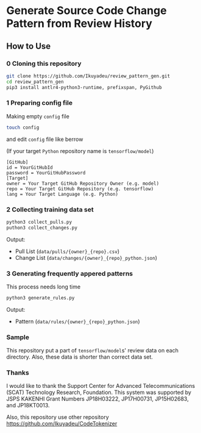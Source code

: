 # Generate Source Code Change Pattern from Review History

## How to Use

### 0 Cloning this repository

```sh
git clone https://github.com/Ikuyadeu/review_pattern_gen.git
cd review_pattern_gen
pip3 install antlr4-python3-runtime, prefixspan, PyGithub
```

### 1 Preparing config file

Making empty `config` file

```sh
touch config
```

and edit `config` file like berrow

(If your target `Python` repository name is `tensorflow/model`)
```properties
[GitHub]
id = YourGitHubId
password = YourGitHubPassword
[Target]
owner = Your Target GitHub Repository Owner (e.g. model)
repo = Your Target GitHub Repository (e.g. tensorflow)
lang = Your Target Language (e.g. Python)
```

### 2 Collecting training data set


```sh
python3 collect_pulls.py
puthon3 collect_changes.py
```

Output:
* Pull List (`data/pulls/{owner}_{repo}.csv`)
* Change List (`data/changes/{owner}_{repo}_python.json`)

### 3 Generating frequently appered patterns

This process needs long time

```sh
python3 generate_rules.py
```

Output:
* Pattern (`data/rules/{owner}_{repo}_python.json`)


### Sample

This repository put a part of `tensorflow/model`s' review data on each directory.
Also, these data is shorter than correct data set.

### Thanks

I would like to thank the Support Center for Advanced Telecommunications (SCAT) Technology Research, Foundation. This system was supported by JSPS KAKENHI Grant Numbers JP18H03222, JP17H00731, JP15H02683, and JP18KT0013.

Also, this repository use other repository
https://github.com/Ikuyadeu/CodeTokenizer

<!-- ### 4 (Option) Filter patterns

If you want the pattern that has
Frequency > 0.1%
Accuracy > 50%

```sh
python3 filter_patterns.py owner repo 0.1 50
```

Output
* Pattern (`patterns/{owner}_{repo}_python_filtered.json`) -->

